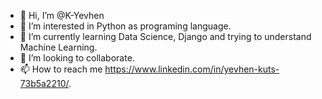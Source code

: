 - 👋 Hi, I’m @K-Yevhen
- 👀 I’m interested in Python as programing language.
- 🌱 I’m currently learning Data Science, Django and trying to understand Machine Learning.
- 💞️ I’m looking to collaborate.
- 📫 How to reach me https://www.linkedin.com/in/yevhen-kuts-73b5a2210/.

<!---
K-Yevhen/K-Yevhen is a ✨ special ✨ repository because its `README.md` (this file) appears on your GitHub profile.
You can click the Preview link to take a look at your changes.
--->

